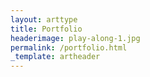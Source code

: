 ```yaml
---
layout: arttype
title: Portfolio
headerimage: play-along-1.jpg
permalink: /portfolio.html
_template: artheader
---
```

